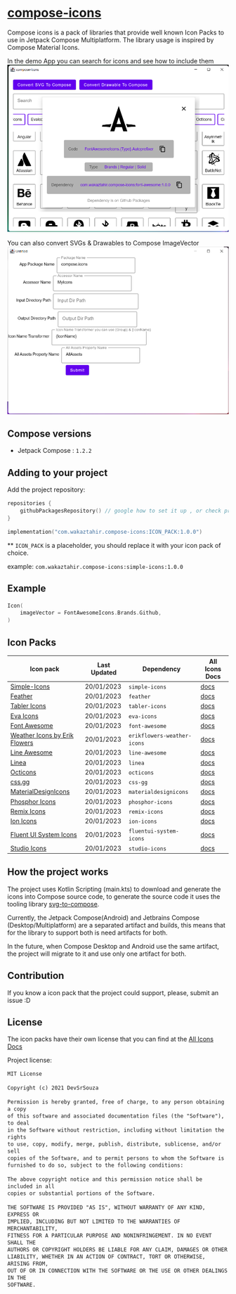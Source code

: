 # [compose-icons](https://github.com/DevSrSouza/compose-icons)

Compose icons is a pack of libraries that provide well known Icon Packs to use in Jetpack Compose Multiplatform. The library usage is inspired by Compose Material Icons.

In the demo App you can search for icons and see how to include them
![](./demo/desktop/screenshots/1.PNG)

You can also convert SVGs & Drawables to Compose ImageVector 
![](./demo/desktop/screenshots/2.PNG)

## Compose versions

- Jetpack Compose : `1.2.2`

## Adding to your project

Add the project repository:
```kotlin
repositories {
    githubPackagesRepository() // google how to set it up , or check project's buildSrc
}
```

```kotlin
implementation("com.wakaztahir.compose-icons:ICON_PACK:1.0.0")
```

** `ICON_PACK` is a placeholder, you should replace it with your icon pack of choice.

example: `com.wakaztahir.compose-icons:simple-icons:1.0.0`

## Example

```kotlin
Icon(
    imageVector = FontAwesomeIcons.Brands.Github,
)
```

## Icon Packs


| Icon pack                                                                     | Last Updated | Dependency                  | All Icons Docs                                     |
|-------------------------------------------------------------------------------|--------------|-----------------------------|----------------------------------------------------|
| [Simple-Icons](https://simpleicons.org/)                                      | 20/01/2023   | `simple-icons`              | [docs](simple-icons/DOCUMENTATION.md)              |
| [Feather](https://feathericons.com/)                                          | 20/01/2023   | `feather`                   | [docs](feather/DOCUMENTATION.md)                   |
| [Tabler Icons](https://tabler-icons.io/)                                      | 20/01/2023   | `tabler-icons`              | [docs](tabler-icons/DOCUMENTATION.md)              |
| [Eva Icons](https://akveo.github.io/eva-icons/#/)                             | 20/01/2023   | `eva-icons`                 | [docs](eva-icons/DOCUMENTATION.md)                 |
| [Font Awesome](https://fontawesome.com/)                                      | 20/01/2023   | `font-awesome`              | [docs](font-awesome/DOCUMENTATION.md)              |
| [Weather Icons by Erik Flowers](https://github.com/erikflowers/weather-icons) | 20/01/2023   | `erikflowers-weather-icons` | [docs](erikflowers-weather-icons/DOCUMENTATION.md) |
| [Line Awesome](https://icons8.com/line-awesome)                               | 20/01/2023   | `line-awesome`              | [docs](line-awesome/DOCUMENTATION.md)              |
| [Linea](http://www.linea.io/)                                                 | 20/01/2023   | `linea`                     | [docs](linea/DOCUMENTATION.md)                     |
| [Octicons](https://primer.style/octicons/)                                    | 20/01/2023   | `octicons`                  | [docs](octicons/DOCUMENTATION.md)                  |
| [css.gg](https://css.gg/)                                                     | 20/01/2023   | `css-gg`                    | [docs](css-gg/DOCUMENTATION.md)                    |
| [MaterialDesignIcons](https://materialdesignicons.com/)                       | 20/01/2023   | `materialdesignicons`       | [docs](materialdesignicons/DOCUMENTATION.md)       |
| [Phosphor Icons](https://materialdesignicons.com/)                            | 20/01/2023   | `phosphor-icons`            | [docs](phosphor-icons/DOCUMENTATION.md)            |
| [Remix Icons](https://materialdesignicons.com/)                               | 20/01/2023   | `remix-icons`               | [docs](remix-icons/DOCUMENTATION.md)               |
| [Ion Icons](https://materialdesignicons.com/)                                 | 20/01/2023   | `ion-icons`                 | [docs](ion-icons/DOCUMENTATION.md)                 |
| [Fluent UI System Icons](https://materialdesignicons.com/)                    | 20/01/2023   | `fluentui-system-icons`     | [docs](fluentui-system-icons/DOCUMENTATION.md)     |
| [Studio Icons](https://materialdesignicons.com/)                              | 20/01/2023   | `studio-icons`              | [docs](studio-icons/DOCUMENTATION.md)              |

## How the project works

The project uses Kotlin Scripting (main.kts) to download and generate the icons into Compose source code, to generate the source code it uses the tooling library [svg-to-compose](https://github.com/DevSrSouza/svg-to-compose).

Currently, the Jetpack Compose(Android) and Jetbrains Compose (Desktop/Multiplatform) are a separated artifact and builds, this means that for the library to support both is need artifacts for both.

In the future, when Compose Desktop and Android use the same artifact, the project will migrate to it and use only one artifact for both.

## Contribution

If you know a icon pack that the project could support, please, submit an issue :D

## License

The icon packs have their own license that you can find at the [All Icons Docs](#Icon-Packs)

Project license:
```
MIT License

Copyright (c) 2021 DevSrSouza

Permission is hereby granted, free of charge, to any person obtaining a copy
of this software and associated documentation files (the "Software"), to deal
in the Software without restriction, including without limitation the rights
to use, copy, modify, merge, publish, distribute, sublicense, and/or sell
copies of the Software, and to permit persons to whom the Software is
furnished to do so, subject to the following conditions:

The above copyright notice and this permission notice shall be included in all
copies or substantial portions of the Software.

THE SOFTWARE IS PROVIDED "AS IS", WITHOUT WARRANTY OF ANY KIND, EXPRESS OR
IMPLIED, INCLUDING BUT NOT LIMITED TO THE WARRANTIES OF MERCHANTABILITY,
FITNESS FOR A PARTICULAR PURPOSE AND NONINFRINGEMENT. IN NO EVENT SHALL THE
AUTHORS OR COPYRIGHT HOLDERS BE LIABLE FOR ANY CLAIM, DAMAGES OR OTHER
LIABILITY, WHETHER IN AN ACTION OF CONTRACT, TORT OR OTHERWISE, ARISING FROM,
OUT OF OR IN CONNECTION WITH THE SOFTWARE OR THE USE OR OTHER DEALINGS IN THE
SOFTWARE.

```
